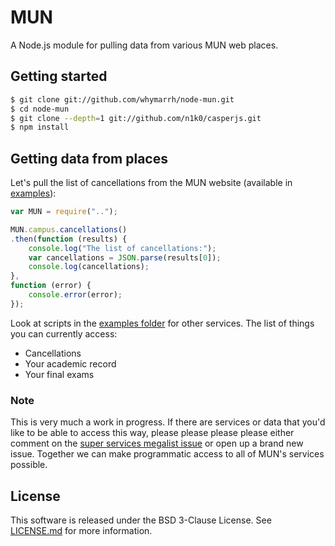 MUN
===

A Node.js module for pulling data from various MUN web places.

Getting started
---------------

```bash
$ git clone git://github.com/whymarrh/node-mun.git
$ cd node-mun
$ git clone --depth=1 git://github.com/n1k0/casperjs.git
$ npm install
```

Getting data from places
------------------------

Let's pull the list of cancellations from the MUN website (available in [examples](examples/cancellations.js)):

```js
var MUN = require("..");

MUN.campus.cancellations()
.then(function (results) {
    console.log("The list of cancellations:");
    var cancellations = JSON.parse(results[0]);
    console.log(cancellations);
},
function (error) {
    console.error(error);
});
```

Look at scripts in the [examples folder](examples) for other services. The list of things you can currently access:

- Cancellations
- Your academic record
- Your final exams

### Note

This is very much a work in progress. If there are services or data that you'd like to be able to access this way, please please please please either comment on the [super services megalist issue](https://github.com/whymarrh/node-mun/issues/5) or open up a brand new issue. Together we can make programmatic access to all of MUN's services possible.

License
-------

This software is released under the BSD 3-Clause License. See [LICENSE.md](LICENSE.md) for more information.
